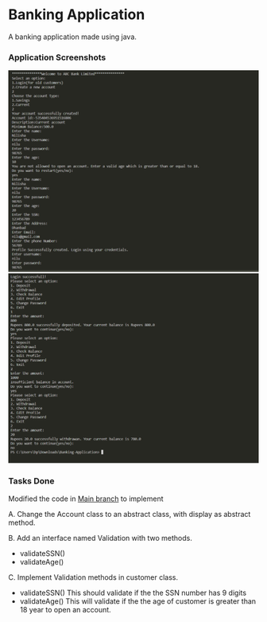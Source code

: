 # Banking Application
A banking application made using java.
  
  
### Application Screenshots

<img src="images/img1.png">
<img src="images/img2.png">

### Tasks Done

Modified the code in [Main branch](https://github.com/nilisha-jais/Banking-Application) to implement

A. Change the Account class to an abstract class, with display as abstract 
method.


B. Add an interface named Validation with two methods.
- validateSSN()
- validateAge()


C. Implement Validation methods in customer class.
- validateSSN()
This should validate if the the SSN number has 9 digits
- validateAge()
This will validate if the the age of customer is greater than
18 year to open an account.
